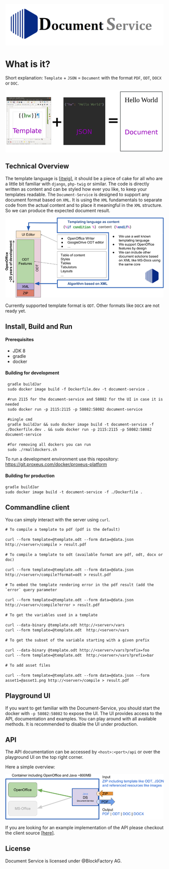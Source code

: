 ![](doc/logo.png)

# What is it?
Short explanation:
`Template` + `JSON` = `Document` with the format `PDF`, `ODT`, `DOCX` or `DOC`.

![](doc/what_is_it.png)

## Technical Overview
The template language is [[jtwig]](https://github.com/jtwig/jtwig-core), it should be a piece of cake for all who are a little bit familiar with `django`, `php-twig` or similar.
The code is directly written as content and can be styled how ever you like, to keep your templates readable.
The `Document-Service` is designed to support any document format based on `XML`. It is using the `XML` fundamentals to separate code from the actual content and to place it meaningful in the `XML` structure. So we can produce the expected document result.

![](doc/Concept_Architecture_Doc.png)

Currently supported template format is `ODT`. Other formats like `DOCX` are not ready yet.

## Install, Build and Run
#### Prerequisites
+ JDK 8
+ gradle
+ docker

#### Building for development
```
 gradle buildJar
 sudo docker image build -f Dockerfile.dev -t document-service .
 
 #run 2115 for the document-service and 58082 for the UI in case it is needed
 sudo docker run -p 2115:2115 -p 58082:58082 document-service
 
 #single cmd
 gradle buildJar && sudo docker image build -t document-service -f ./Dockerfile.dev . && sudo docker run -p 2115:2115 -p 58082:58082 document-service

 #for removing all dockers you can run
 sudo ./rmalldockers.sh
```
To run a development environment use this repository: https://git.proxeus.com/docker/proxeus-platform

#### Building for production
```
gradle buildJar
sudo docker image build -t document-service -f ./Dockerfile .
```

## Commandline client
You can simply interact with the server using `curl`.


```
# To compile a template to pdf (pdf is the default)

curl --form template=@template.odt --form data=@data.json http://<server>/compile > result.pdf

# To compile a template to odt (available format are pdf, odt, docx or doc) 

curl --form template=@template.odt --form data=@data.json http://<server>/compile?format=odt > result.pdf

# To embed the template rendering error in the pdf result (add the `error` query parameter 

curl --form template=@template.odt --form data=@data.json http://<server>/compile?error > result.pdf

# To get the variables used in a template

curl --data-binary @template.odt http://<server>/vars
curl --form template=@template.odt  http:/<server>/vars 

# To get the subset of the variable starting with a given prefix 

curl --data-binary @template.odt http://<server>/vars?prefix=foo
curl --form template=@template.odt  http:/<server>/vars?prefix=bar 

# To add asset files
 
curl --form template=@template.odt --form data=@data.json --form asset1=@asset1.png http://<server>/compile > result.pdf

```

## Playground UI
If you want to get familiar with the Document-Service, you should start the docker with `-p 58082:58082` to expose the UI.
The UI provides access to the API, documentation and examples. You can play around with all available methods.
It is recommended to disable the UI under production.

## API
The API documentation can be accessed by `<host>:<port>/api` or over the playground UI on the top right corner.

Here a simple overview:

![](doc/Concept_Architecture.png)

If you are looking for an example implementation of the API please checkout the client source [[here]](client/document_service_client.go).

## License

Document Service is licensed under @BlockFactory AG.
